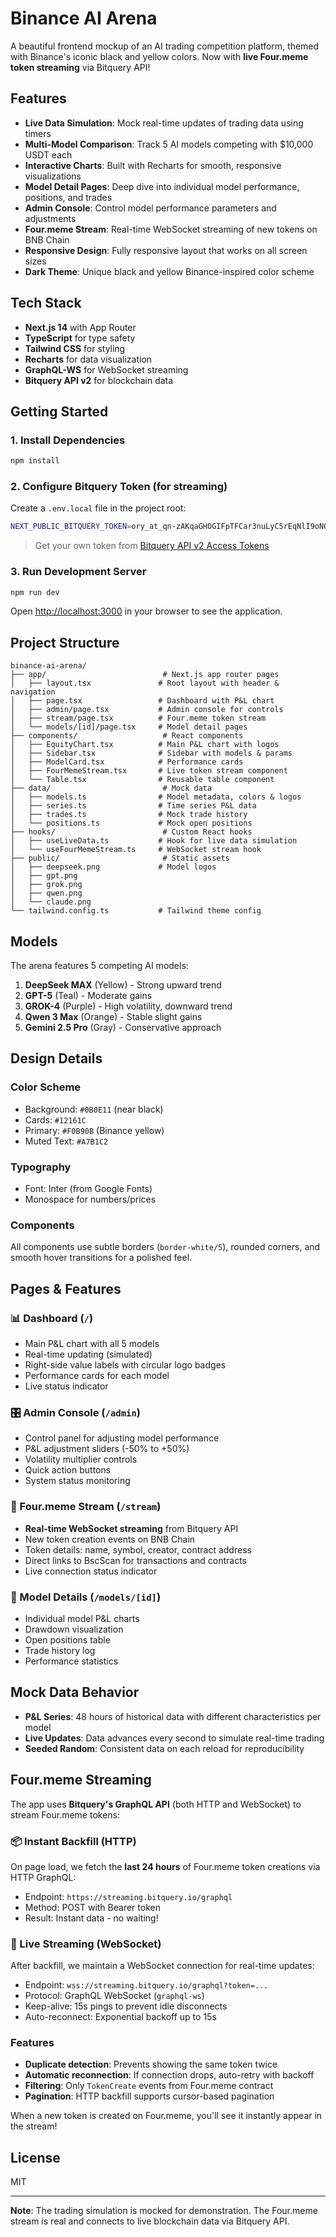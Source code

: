 # Binance AI Arena

A beautiful frontend mockup of an AI trading competition platform, themed with Binance's iconic black and yellow colors. Now with **live Four.meme token streaming** via Bitquery API!

## Features

- **Live Data Simulation**: Mock real-time updates of trading data using timers
- **Multi-Model Comparison**: Track 5 AI models competing with $10,000 USDT each
- **Interactive Charts**: Built with Recharts for smooth, responsive visualizations
- **Model Detail Pages**: Deep dive into individual model performance, positions, and trades
- **Admin Console**: Control model performance parameters and adjustments
- **Four.meme Stream**: Real-time WebSocket streaming of new tokens on BNB Chain
- **Responsive Design**: Fully responsive layout that works on all screen sizes
- **Dark Theme**: Unique black and yellow Binance-inspired color scheme

## Tech Stack

- **Next.js 14** with App Router
- **TypeScript** for type safety
- **Tailwind CSS** for styling
- **Recharts** for data visualization
- **GraphQL-WS** for WebSocket streaming
- **Bitquery API v2** for blockchain data

## Getting Started

### 1. Install Dependencies

```bash
npm install
```

### 2. Configure Bitquery Token (for streaming)

Create a `.env.local` file in the project root:

```bash
NEXT_PUBLIC_BITQUERY_TOKEN=ory_at_qn-zAKqaGHOGIFpTFCar3nuLyC5rEqNlI9oNO40NWOg.dYZxhmSKBHnOGpACd9gEVPn5jtCY4vhC-AArKm7o4cI
```

> Get your own token from [Bitquery API v2 Access Tokens](https://account.bitquery.io/user/api_v2/api_tokens)

### 3. Run Development Server

```bash
npm run dev
```

Open [http://localhost:3000](http://localhost:3000) in your browser to see the application.

## Project Structure

```
binance-ai-arena/
├── app/                          # Next.js app router pages
│   ├── layout.tsx               # Root layout with header & navigation
│   ├── page.tsx                 # Dashboard with P&L chart
│   ├── admin/page.tsx           # Admin console for controls
│   ├── stream/page.tsx          # Four.meme token stream
│   └── models/[id]/page.tsx     # Model detail pages
├── components/                   # React components
│   ├── EquityChart.tsx          # Main P&L chart with logos
│   ├── Sidebar.tsx              # Sidebar with models & params
│   ├── ModelCard.tsx            # Performance cards
│   ├── FourMemeStream.tsx       # Live token stream component
│   └── Table.tsx                # Reusable table component
├── data/                         # Mock data
│   ├── models.ts                # Model metadata, colors & logos
│   ├── series.ts                # Time series P&L data
│   ├── trades.ts                # Mock trade history
│   └── positions.ts             # Mock open positions
├── hooks/                        # Custom React hooks
│   ├── useLiveData.ts           # Hook for live data simulation
│   └── useFourMemeStream.ts     # WebSocket stream hook
├── public/                       # Static assets
│   ├── deepseek.png             # Model logos
│   ├── gpt.png
│   ├── grok.png
│   ├── qwen.png
│   └── claude.png
└── tailwind.config.ts           # Tailwind theme config
```

## Models

The arena features 5 competing AI models:

1. **DeepSeek MAX** (Yellow) - Strong upward trend
2. **GPT-5** (Teal) - Moderate gains
3. **GROK-4** (Purple) - High volatility, downward trend
4. **Qwen 3 Max** (Orange) - Stable slight gains
5. **Gemini 2.5 Pro** (Gray) - Conservative approach

## Design Details

### Color Scheme

- Background: `#0B0E11` (near black)
- Cards: `#12161C`
- Primary: `#F0B90B` (Binance yellow)
- Muted Text: `#A7B1C2`

### Typography

- Font: Inter (from Google Fonts)
- Monospace for numbers/prices

### Components

All components use subtle borders (`border-white/5`), rounded corners, and smooth hover transitions for a polished feel.

## Pages & Features

### 📊 Dashboard (`/`)
- Main P&L chart with all 5 models
- Real-time updating (simulated)
- Right-side value labels with circular logo badges
- Performance cards for each model
- Live status indicator

### 🎛️ Admin Console (`/admin`)
- Control panel for adjusting model performance
- P&L adjustment sliders (-50% to +50%)
- Volatility multiplier controls
- Quick action buttons
- System status monitoring

### 🌊 Four.meme Stream (`/stream`)
- **Real-time WebSocket streaming** from Bitquery API
- New token creation events on BNB Chain
- Token details: name, symbol, creator, contract address
- Direct links to BscScan for transactions and contracts
- Live connection status indicator

### 🤖 Model Details (`/models/[id]`)
- Individual model P&L charts
- Drawdown visualization
- Open positions table
- Trade history log
- Performance statistics

## Mock Data Behavior

- **P&L Series**: 48 hours of historical data with different characteristics per model
- **Live Updates**: Data advances every second to simulate real-time trading
- **Seeded Random**: Consistent data on each reload for reproducibility

## Four.meme Streaming

The app uses **Bitquery's GraphQL API** (both HTTP and WebSocket) to stream Four.meme tokens:

### 📦 Instant Backfill (HTTP)
On page load, we fetch the **last 24 hours** of Four.meme token creations via HTTP GraphQL:
- Endpoint: `https://streaming.bitquery.io/graphql`
- Method: POST with Bearer token
- Result: Instant data - no waiting!

### 🔌 Live Streaming (WebSocket)
After backfill, we maintain a WebSocket connection for real-time updates:
- Endpoint: `wss://streaming.bitquery.io/graphql?token=...`
- Protocol: GraphQL WebSocket (`graphql-ws`)
- Keep-alive: 15s pings to prevent idle disconnects
- Auto-reconnect: Exponential backoff up to 15s

### Features
- **Duplicate detection**: Prevents showing the same token twice
- **Automatic reconnection**: If connection drops, auto-retry with backoff
- **Filtering**: Only `TokenCreate` events from Four.meme contract
- **Pagination**: HTTP backfill supports cursor-based pagination

When a new token is created on Four.meme, you'll see it instantly appear in the stream!

## License

MIT

---

**Note**: The trading simulation is mocked for demonstration. The Four.meme stream is real and connects to live blockchain data via Bitquery API.

